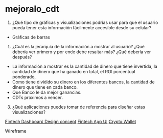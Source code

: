 # mejoralo_cdt

1. ¿Qué tipo de gráficas y visualizaciones podrías usar para que el usuario pueda tener esta
información fácilmente accesible desde su celular?

- Gráficas de barras

1. ¿Cuál es la jerarquía de la información a mostrar al usuario? ¿Qué debería ver primero y por
ende debe resaltar más? ¿Qué debería ver después?

- La información a mostrar es la cantidad de dinero que tiene invertida, la cantidad de dinero que ha ganado en total, el ROI porcentual ponderado,
- Como tiene dividido su dinero en los diferentes bancos, la cantidad de dinero que tiene en cada banco.
- Que Banco le da mejor ganancias.
- CDTs proximos a vencer.

3. ¿Qué aplicaciones puedes tomar de referencia para diseñar estas visualizaciones?

[Fintech Dashboard Design concept](https://dribbble.com/shots/24236272-Fintech-Dashboard-Design-concept)
[Fintech App UI](https://dribbble.com/shots/21220306-Fintech-App-UI)
[Crypto Wallet](https://dribbble.com/shots/21190299-Crypto-Wallet-Dark-Mode)

Wireframe 

